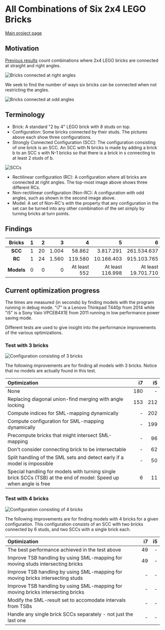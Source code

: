 # All Combinations of Six 2x4 LEGO Bricks

[Main project page](http://c-mt.dk/counting)

## Motivation

[Previous results](http://www.math.ku.dk/~eilers/lego.html) count combinations where 2x4 LEGO bricks are connected at straight and right angles.

![Bricks connected at right angles](http://c-mt.dk/counting/images/rectilinearintrosmall.png "There are 915.103.765 ways to combine 6 bricks at straight and right angles")

We seek to find the number of ways six bricks can be connected when not restricting the angles.

![Bricks connected at odd angles](http://c-mt.dk/counting/images/modelsintrosmall.png "It is currently unknown how many ways 6 bricks can be combined at other angles")


## Terminology

* Brick: A standard "2 by 4" LEGO brick with 8 studs on top.
* Configuration: Some bricks connected by their studs. The pictures above each show three configurations.
* Strongly Connected Configuration (SCC): The configuration consisting of one brick is an SCC. An SCC with N bricks is made by adding a brick b to an SCC s with N-1 bricks so that there is a brick in s connecting to at least 2 studs of b. 

![SCCs](http://c-mt.dk/counting/images/sccconstructionsmall.png "Notice that for any SCC with more than one brick, any additional brick has to connect to a single other brick using at least two studs")

* Rectilinear configuration (RC): A configuration where all bricks are connected at right angles. The top-most image above shows three different RCs.
* Non-rectilinear configuration (Non-RC): A configuration with odd angles, such as shown in the second image above.
* Model: A set of Non-RC's with the property that any configuration in the set can be turned into any other combination of the set simply by turning bricks at turn points. 

## Findings

|  Bricks    | 1 |  2 |     3 |       4 |          5 |           6 | 
|:----------:|--:|---:|------:|--------:|-----------:|------------:|
| **SCC**    | 1 | 20 | 1.004 |  58.862 |  3.817.291 | 261.534.637 |
| **RC**     | 1 | 24 | 1.560 | 119.580 | 10.166.403 | 915.103.765 |
| **Models** | 0 |  0 |     0 | At least 552 | At least 116.998 | At least 19.701.710 |

## Current optimization progress

The times are measured (in seconds) by finding models with the program running in debug mode. "i7" is a Lenovo Thinkpad T440p from 2014 while "i5" is a Sony Vaio VPCEB4X1E from 2011 running in low performance power saving mode. 

Different tests are used to give insight into the performance improvements of the various optimizations.

### Test with 3 bricks

![Configuration consisting of 3 bricks](http://c-mt.dk/counting/images/test3brickssmall.png "An example of how to connect 3 bricks at the corners")

The following improvements are for finding all models with 3 bricks. Notice that no models are actually found in this test.

| Optimization           | i7    | i5  |
|:-----------------------|------:|----:|
| None | 180 | - |
| Replacing diagonal union-find merging with angle locking | 153 | 212 |
| Compute indices for SML-mapping dynamically | - | 202 |
| Compute configuration for SML-mapping dynamically | - | 199 |
| Precompute bricks that might intersect SML-mapping | - | 96 |
| Don't consider connecting brick to be intersectable | - | 62 |
| Split handling of the SML sets and detect early if a model is impossible | - | 50 |
| Special handling for models with turning single brick SCCs (TSB) at the end of model: Speed up when angle is free | 6 | 11 |

### Test with 4 bricks

![Configuration consisting of 4 bricks](http://c-mt.dk/counting/images/test4brickssmall.png "An example of how to connect 3 SCCs at the corners")

The following improvements are for finding models with 4 bricks for a given configuration. This configuration consists of an SCC with two bricks connected by 6 studs, and two SCCs with a single brick each.

| Optimization           | i7    | i5  |
|:-----------------------|------:|----:|
| The best performance achieved in the test above | 49 | - |
| Improve TSB handling by using SML-mapping for moving studs intersecting bricks | 49 | - |
| Improve TSB handling by using SML-mapping for moving bricks intersecting studs | - | - |
| Improve TSB handling by using SML-mapping for moving bricks intersecting bricks | - | - |
| Modify the SML-result set to accomodate intervals from TSBs | - | - |
| Handle any single brick SCCs separately - not just the last one | - | - |

